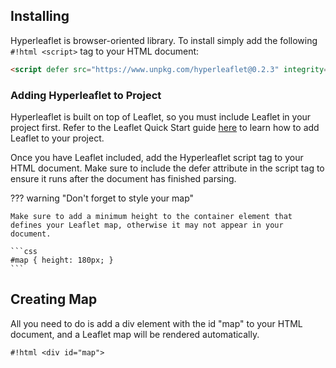 ## Installing

Hyperleaflet is browser-oriented library. To install simply add the following `#!html <script>` tag to your HTML document:

```html
<script defer src="https://www.unpkg.com/hyperleaflet@0.2.3" integrity="sha384-hJcYnhFwc9+OUe4q7GsQz3cYn5tXKOzO6pl/wjSc2FKofcAfN/nsQg5Il+jCiFN+" crossorigin="anonymous"></script>
```


### Adding Hyperleaflet to Project

Hyperleaflet is built on top of Leaflet, so you must include Leaflet in your project first. Refer to the Leaflet Quick Start guide [here](https://leafletjs.com/examples/quick-start/) to learn how to add Leaflet to your project.

Once you have Leaflet included, add the Hyperleaflet script tag to your HTML document. Make sure to include the defer attribute in the script tag to ensure it runs after the document has finished parsing.


??? warning "Don't forget to style your map"

    Make sure to add a minimum height to the container element that defines your Leaflet map, otherwise it may not appear in your document.

    ```css
    #map { height: 180px; }
    ```
## Creating Map

All you need to do is add a div element with the id "map" to your HTML document, and a Leaflet map will be rendered automatically.

`#!html <div id="map">`

